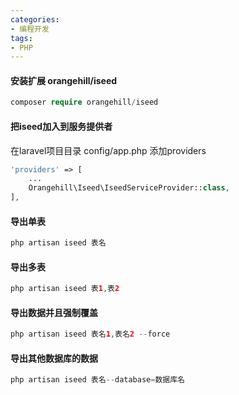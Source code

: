 ```yaml
---
categories: 
- 编程开发
tags:
- PHP
---
```


#### 安装扩展 orangehill/iseed

```php
composer require orangehill/iseed
```

#### 把iseed加入到服务提供者

在laravel项目目录 config/app.php 添加providers

```php
'providers' => [
    ...
    Orangehill\Iseed\IseedServiceProvider::class,
],
```

#### 导出单表

```php
php artisan iseed 表名
```

#### 导出多表

```php
php artisan iseed 表1,表2
```

#### 导出数据并且强制覆盖

```php
php artisan iseed 表名1,表名2 --force
```

#### 导出其他数据库的数据

```php
php artisan iseed 表名--database=数据库名
```




